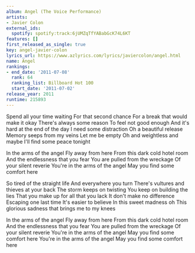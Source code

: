 ```yaml
---
album: Angel (The Voice Performance)
artists:
- Javier Colon
external_ids:
  spotify: spotify:track:6jUMZqTfYABabGcK74L6KT
features: []
first_released_as_single: true
key: angel-javier-colon
lyrics_url: https://www.azlyrics.com/lyrics/javiercolon/angel.html
name: Angel
rankings:
- end_date: '2011-07-08'
  rank: 64
  ranking_list: Billboard Hot 100
  start_date: '2011-07-02'
release_year: 2011
runtime: 215893
---
```

Spend all your time waiting
For that second chance
For a break that would make it okay
There's always some reason
To feel not good enough
And it's hard at the end of the day
I need some distraction
Oh a beautiful release
Memory seeps from my veins
Let me be empty
Oh and weightless and maybe
I'll find some peace tonight

In the arms of the angel
Fly away from here
From this dark cold hotel room
And the endlessness that you fear
You are pulled from the wreckage
Of your silent reverie
You're in the arms of the angel
May you find some comfort here

So tired of the straight life
And everywhere you turn
There's vultures and thieves at your back
The storm keeps on twisting
You keep on building the lies
That you make up for all that you lack
It don't make no difference
Escaping one last time
It's easier to believe
In this sweet madness oh
This glorious sadness that brings me to my knees

In the arms of the angel
Fly away from here
From this dark cold hotel room
And the endlessness that you fear
You are pulled from the wreckage
Of your silent reverie
You're in the arms of the angel
May you find some comfort here
You're in the arms of the angel
May you find some comfort here
